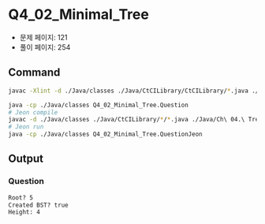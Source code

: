 # Q4_02_Minimal_Tree

- 문제 페이지: 121
- 풀이 페이지: 254

## Command

```sh
javac -Xlint -d ./Java/classes ./Java/CtCILibrary/CtCILibrary/*.java ./Java/Ch\ 04.\ Trees\ and\ Graphs/Q4_02_Minimal_Tree/*.java

java -cp ./Java/classes Q4_02_Minimal_Tree.Question
# Jeon compile
javac -d ./Java/classes ./Java/CtCILibrary/*/*.java ./Java/Ch\ 04.\ Trees\ and\ Graphs/Q4_02_Minimal_Tree/*.java
# Jeon run
java -cp ./Java/classes Q4_02_Minimal_Tree.QuestionJeon
```

## Output

### Question

```txt
Root? 5
Created BST? true
Height: 4
```
